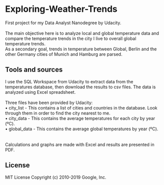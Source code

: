 # Exploring-Weather-Trends
First project for my Data Analyst Nanodegree by Udacity. <br/>
<br/>
The main objective here is to analyze local and global temperature data and compare the temperature trends in the city I live to overall global temperature trends. <br/>
As a secondary goal, trends in temperature between Global, Berlin and the other Germany cities of Munich and Hamburg are parsed. <br/>
## Tools and sources
I use the SQL Workspace from Udacity to extract data from the temperatures database, then download the results to csv files. The data is analyzed using Excel spreadsheet. <br/>
<br/>
Three files have been provided by Udacity: <br/>
•	city_list - This contains a list of cities and countries in the database. Look through them in order to find the city nearest to me. <br/>
•	city_data - This contains the average temperatures for each city by year (ºC). <br/>
•	global_data - This contains the average global temperatures by year (ºC). <br/>  
<br/>
Calculations and graphs are made with Excel and results are presented in PDF. <br/>

## License
MIT License
Copyright (c) 2010-2019 Google, Inc. 
